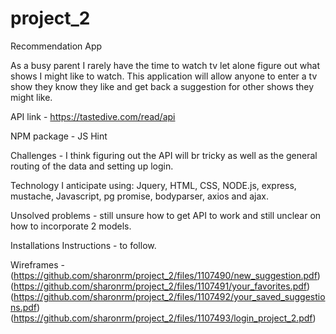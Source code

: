 # project_2
Recommendation App 

As a busy parent I rarely have the time to watch tv let alone figure out what shows I might like to watch. This application 
will allow anyone to enter a tv show they know they like and get back a suggestion for other shows they might like.

API  link - https://tastedive.com/read/api

NPM package - JS Hint

Challenges - I think figuring out the API will br tricky as well as the general routing of the data and setting up login.

Technology I anticipate using: Jquery, HTML, CSS, NODE.js, express, mustache, Javascript, pg promise, bodyparser, axios and ajax.

Unsolved problems - still unsure how to get API to work and still unclear on how to incorporate 2 models.

Installations Instructions - to follow.

Wireframes - 
(https://github.com/sharonrm/project_2/files/1107490/new_suggestion.pdf)
(https://github.com/sharonrm/project_2/files/1107491/your_favorites.pdf)
(https://github.com/sharonrm/project_2/files/1107492/your_saved_suggestions.pdf)
(https://github.com/sharonrm/project_2/files/1107493/login_project_2.pdf)
